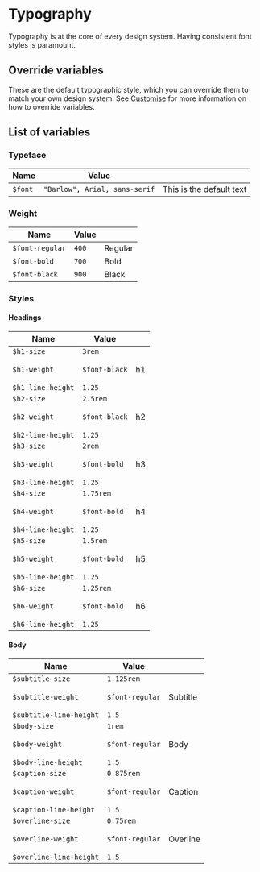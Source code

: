 ---
---

# Typography

Typography is at the core of every design system. Having consistent font styles is paramount. 


## Override variables

These are the default typographic style, which you can override them to match your own design system. See [Customise](/docs/getting-started/customise) for more information on how to override variables.

## List of variables

### Typeface

| Name | Value | |
| - | - | - |
| `$font` | `"Barlow", Arial, sans-serif` | This is the default text |

### Weight

| Name | Value | |
| - | - | - |
| `$font-regular` | `400` | <span class="text--regular">Regular</span> |
| `$font-bold` | `700` | <span class="text--bold">Bold</span> |
| `$font-black` | `900` | <span class="text--black">Black</span> |

### Styles

#### Headings

| Name | Value | |
| - | - | - |
| `$h1-size`<br></br>`$h1-weight`<br></br>`$h1-line-height` | `3rem`<br></br>`$font-black`<br></br>`1.25` | <span class="h1">h1</span> |
| `$h2-size`<br></br>`$h2-weight`<br></br>`$h2-line-height` | `2.5rem`<br></br>`$font-black`<br></br>`1.25` | <span class="h2">h2</span> |
| `$h3-size`<br></br>`$h3-weight`<br></br>`$h3-line-height` | `2rem`<br></br>`$font-bold`<br></br>`1.25` | <span class="h3">h3</span> |
| `$h4-size`<br></br>`$h4-weight`<br></br>`$h4-line-height` | `1.75rem`<br></br>`$font-bold`<br></br>`1.25` | <span class="h4">h4</span> |
| `$h5-size`<br></br>`$h5-weight`<br></br>`$h5-line-height` | `1.5rem`<br></br>`$font-bold`<br></br>`1.25` | <span class="h5">h5</span> |
| `$h6-size`<br></br>`$h6-weight`<br></br>`$h6-line-height` | `1.25rem`<br></br>`$font-bold`<br></br>`1.25` | <span class="h6">h6</span> |

#### Body

| Name | Value | |
| - | - | - |
| `$subtitle-size`<br></br>`$subtitle-weight`<br></br>`$subtitle-line-height` | `1.125rem`<br></br>`$font-regular`<br></br>`1.5` | <span class="subtitle">Subtitle</span> |
| `$body-size`<br></br>`$body-weight`<br></br>`$body-line-height` | `1rem`<br></br>`$font-regular`<br></br>`1.5` | <span class="body">Body</span> |
| `$caption-size`<br></br>`$caption-weight`<br></br>`$caption-line-height` | `0.875rem`<br></br>`$font-regular`<br></br>`1.5` | <span class="caption">Caption</span> |
| `$overline-size`<br></br>`$overline-weight`<br></br>`$overline-line-height` | `0.75rem`<br></br>`$font-regular`<br></br>`1.5` | <span class="overline">Overline</span> |
